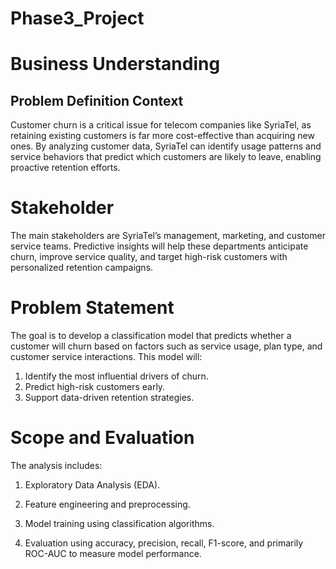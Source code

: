 # Phase3_Project
# Business Understanding 

## Problem Definition Context

Customer churn is a critical issue for telecom companies like SyriaTel, as retaining existing customers is far more cost-effective than acquiring new ones. By analyzing customer data, SyriaTel can identify usage patterns and service behaviors that predict which customers are likely to leave, enabling proactive retention efforts.

# Stakeholder

The main stakeholders are SyriaTel’s management, marketing, and customer service teams. Predictive insights will help these departments anticipate churn, improve service quality, and target high-risk customers with personalized retention campaigns.

# Problem Statement

The goal is to develop a classification model that predicts whether a customer will churn based on factors such as service usage, plan type, and customer service interactions.
This model will:

1. Identify the most influential drivers of churn.
2. Predict high-risk customers early.
3. Support data-driven retention strategies.
# Scope and Evaluation
The analysis includes:
1. Exploratory Data Analysis (EDA).
2. Feature engineering and preprocessing.

3. Model training using classification algorithms.

4. Evaluation using accuracy, precision, recall, F1-score, and primarily ROC-AUC to measure model performance.

